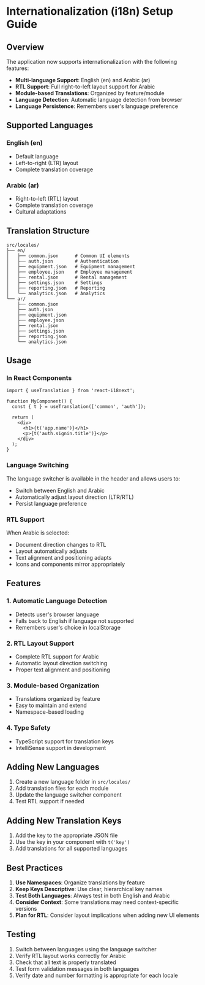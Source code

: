 # Internationalization (i18n) Setup Guide

## Overview

The application now supports internationalization with the following features:

- **Multi-language Support**: English (en) and Arabic (ar)
- **RTL Support**: Full right-to-left layout support for Arabic
- **Module-based Translations**: Organized by feature/module
- **Language Detection**: Automatic language detection from browser
- **Language Persistence**: Remembers user's language preference

## Supported Languages

### English (en)
- Default language
- Left-to-right (LTR) layout
- Complete translation coverage

### Arabic (ar)
- Right-to-left (RTL) layout
- Complete translation coverage
- Cultural adaptations

## Translation Structure

```
src/locales/
├── en/
│   ├── common.json      # Common UI elements
│   ├── auth.json        # Authentication
│   ├── equipment.json   # Equipment management
│   ├── employee.json    # Employee management
│   ├── rental.json      # Rental management
│   ├── settings.json    # Settings
│   ├── reporting.json   # Reporting
│   └── analytics.json   # Analytics
└── ar/
    ├── common.json
    ├── auth.json
    ├── equipment.json
    ├── employee.json
    ├── rental.json
    ├── settings.json
    ├── reporting.json
    └── analytics.json
```

## Usage

### In React Components

```tsx
import { useTranslation } from 'react-i18next';

function MyComponent() {
  const { t } = useTranslation(['common', 'auth']);
  
  return (
    <div>
      <h1>{t('app.name')}</h1>
      <p>{t('auth.signin.title')}</p>
    </div>
  );
}
```

### Language Switching

The language switcher is available in the header and allows users to:
- Switch between English and Arabic
- Automatically adjust layout direction (LTR/RTL)
- Persist language preference

### RTL Support

When Arabic is selected:
- Document direction changes to RTL
- Layout automatically adjusts
- Text alignment and positioning adapts
- Icons and components mirror appropriately

## Features

### 1. Automatic Language Detection
- Detects user's browser language
- Falls back to English if language not supported
- Remembers user's choice in localStorage

### 2. RTL Layout Support
- Complete RTL support for Arabic
- Automatic layout direction switching
- Proper text alignment and positioning

### 3. Module-based Organization
- Translations organized by feature
- Easy to maintain and extend
- Namespace-based loading

### 4. Type Safety
- TypeScript support for translation keys
- IntelliSense support in development

## Adding New Languages

1. Create a new language folder in `src/locales/`
2. Add translation files for each module
3. Update the language switcher component
4. Test RTL support if needed

## Adding New Translation Keys

1. Add the key to the appropriate JSON file
2. Use the key in your component with `t('key')`
3. Add translations for all supported languages

## Best Practices

1. **Use Namespaces**: Organize translations by feature
2. **Keep Keys Descriptive**: Use clear, hierarchical key names
3. **Test Both Languages**: Always test in both English and Arabic
4. **Consider Context**: Some translations may need context-specific versions
5. **Plan for RTL**: Consider layout implications when adding new UI elements

## Testing

1. Switch between languages using the language switcher
2. Verify RTL layout works correctly for Arabic
3. Check that all text is properly translated
4. Test form validation messages in both languages
5. Verify date and number formatting is appropriate for each locale 
